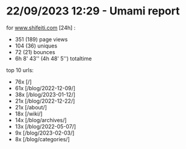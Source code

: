 # 22/09/2023 12:29 - Umami report
for www.shifeiti.com [24h] :

 - 351 (189) page views
 - 104 (36) uniques
 - 72 (21) bounces
 - 6h 8' 43'' (4h 48' 5'') totaltime


top 10 urls:
 - 76x [/]
 - 61x [/blog/2022-12-09/]
 - 38x [/blog/2023-01-12/]
 - 21x [/blog/2022-12-22/]
 - 21x [/about/]
 - 18x [/wiki/]
 - 14x [/blog/archives/]
 - 13x [/blog/2022-05-07/]
 - 9x [/blog/2023-02-03/]
 - 8x [/blog/categories/]


